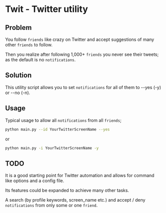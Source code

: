 # Twit - Twitter utility

## Problem

You follow `friends` like crazy on Twitter and accept suggestions of many other `friends` to follow.

Then you realize after following 1,000+ `friends` you never see their tweets; as the default is no `notifications`.  

## Solution

This utility script allows you to set `notifications` for all of them to --yes (-y) or --no (-n).

## Usage

Typical usage to allow all `notifications` from all `friends`;

```bash
python main.py --id YourTwitterScreenName --yes
```

or

```bash
python main.py -i YourTwitterScreenName -y
```

## TODO

It is a good starting point for Twitter automation and allows for command like options and a config file.  

Its features could be expanded to achieve many other tasks.

A search (by profile keywords, screen_name etc.) and accept / deny `notifications` from only some or one `friend`.
